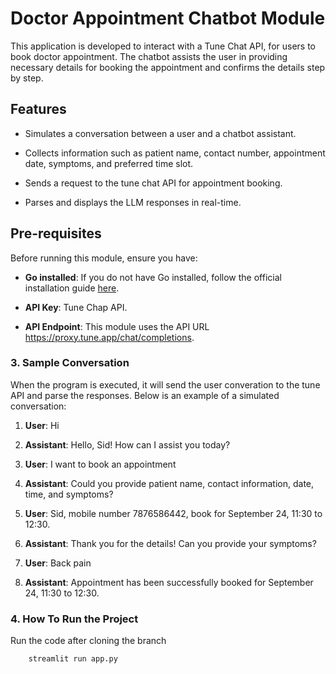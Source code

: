 Doctor Appointment Chatbot Module
=================================

This application is developed to interact with a Tune Chat API, for users to book doctor appointment. The chatbot assists the user in providing necessary details for booking the appointment and confirms the details step by step.

Features
--------

*   Simulates a conversation between a user and a chatbot assistant.

*   Collects information such as patient name, contact number, appointment date, symptoms, and preferred time slot.

*   Sends a request to the tune chat API for appointment booking.

*   Parses and displays the LLM responses in real-time.


Pre-requisites
-------------

Before running this module, ensure you have:

*   **Go installed**: If you do not have Go installed, follow the official installation guide [here](https://golang.org/doc/install).

*   **API Key**: Tune Chap API.

*   **API Endpoint**: This module uses the API URL https://proxy.tune.app/chat/completions.


### 3\. Sample Conversation

When the program is executed, it will send the user converation to the tune API and parse the responses. Below is an example of a simulated conversation:

1.  **User**: Hi

2.  **Assistant**: Hello, Sid! How can I assist you today?

3.  **User**: I want to book an appointment

4.  **Assistant**: Could you provide patient name, contact information, date, time, and symptoms?

5.  **User**: Sid, mobile number 7876586442, book for September 24, 11:30 to 12:30.

6.  **Assistant**: Thank you for the details! Can you provide your symptoms?

7.  **User**: Back pain

8.  **Assistant**: Appointment has been successfully booked for September 24, 11:30 to 12:30.

### 4\. How To Run the Project
Run the code after cloning the branch 
```bash 
    streamlit run app.py
```
